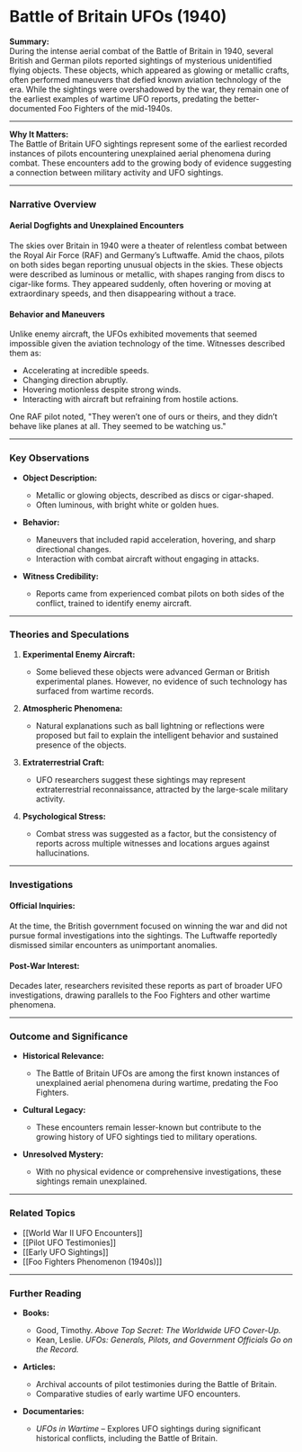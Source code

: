 # Battle of Britain UFOs (1940)

**Summary:**  
During the intense aerial combat of the Battle of Britain in 1940, several British and German pilots reported sightings of mysterious unidentified flying objects. These objects, which appeared as glowing or metallic crafts, often performed maneuvers that defied known aviation technology of the era. While the sightings were overshadowed by the war, they remain one of the earliest examples of wartime UFO reports, predating the better-documented Foo Fighters of the mid-1940s.

---

**Why It Matters:**  
The Battle of Britain UFO sightings represent some of the earliest recorded instances of pilots encountering unexplained aerial phenomena during combat. These encounters add to the growing body of evidence suggesting a connection between military activity and UFO sightings.

---

### **Narrative Overview**

#### **Aerial Dogfights and Unexplained Encounters**

The skies over Britain in 1940 were a theater of relentless combat between the Royal Air Force (RAF) and Germany’s Luftwaffe. Amid the chaos, pilots on both sides began reporting unusual objects in the skies. These objects were described as luminous or metallic, with shapes ranging from discs to cigar-like forms. They appeared suddenly, often hovering or moving at extraordinary speeds, and then disappearing without a trace.

#### **Behavior and Maneuvers**

Unlike enemy aircraft, the UFOs exhibited movements that seemed impossible given the aviation technology of the time. Witnesses described them as:

- Accelerating at incredible speeds.
- Changing direction abruptly.
- Hovering motionless despite strong winds.
- Interacting with aircraft but refraining from hostile actions.

One RAF pilot noted, "They weren’t one of ours or theirs, and they didn’t behave like planes at all. They seemed to be watching us."

---

### **Key Observations**

- **Object Description:**
    
    - Metallic or glowing objects, described as discs or cigar-shaped.
    - Often luminous, with bright white or golden hues.
- **Behavior:**
    
    - Maneuvers that included rapid acceleration, hovering, and sharp directional changes.
    - Interaction with combat aircraft without engaging in attacks.
- **Witness Credibility:**
    
    - Reports came from experienced combat pilots on both sides of the conflict, trained to identify enemy aircraft.

---

### **Theories and Speculations**

1. **Experimental Enemy Aircraft:**
    
    - Some believed these objects were advanced German or British experimental planes. However, no evidence of such technology has surfaced from wartime records.
2. **Atmospheric Phenomena:**
    
    - Natural explanations such as ball lightning or reflections were proposed but fail to explain the intelligent behavior and sustained presence of the objects.
3. **Extraterrestrial Craft:**
    
    - UFO researchers suggest these sightings may represent extraterrestrial reconnaissance, attracted by the large-scale military activity.
4. **Psychological Stress:**
    
    - Combat stress was suggested as a factor, but the consistency of reports across multiple witnesses and locations argues against hallucinations.

---

### **Investigations**

#### **Official Inquiries:**

At the time, the British government focused on winning the war and did not pursue formal investigations into the sightings. The Luftwaffe reportedly dismissed similar encounters as unimportant anomalies.

#### **Post-War Interest:**

Decades later, researchers revisited these reports as part of broader UFO investigations, drawing parallels to the Foo Fighters and other wartime phenomena.

---

### **Outcome and Significance**

- **Historical Relevance:**
    
    - The Battle of Britain UFOs are among the first known instances of unexplained aerial phenomena during wartime, predating the Foo Fighters.
- **Cultural Legacy:**
    
    - These encounters remain lesser-known but contribute to the growing history of UFO sightings tied to military operations.
- **Unresolved Mystery:**
    
    - With no physical evidence or comprehensive investigations, these sightings remain unexplained.

---

### **Related Topics**

- [[World War II UFO Encounters]]
- [[Pilot UFO Testimonies]]
- [[Early UFO Sightings]]
- [[Foo Fighters Phenomenon (1940s)]]

---

### **Further Reading**

- **Books:**
    
    - Good, Timothy. _Above Top Secret: The Worldwide UFO Cover-Up._
    - Kean, Leslie. _UFOs: Generals, Pilots, and Government Officials Go on the Record._
- **Articles:**
    
    - Archival accounts of pilot testimonies during the Battle of Britain.
    - Comparative studies of early wartime UFO encounters.
- **Documentaries:**
    
    - _UFOs in Wartime_ – Explores UFO sightings during significant historical conflicts, including the Battle of Britain.

